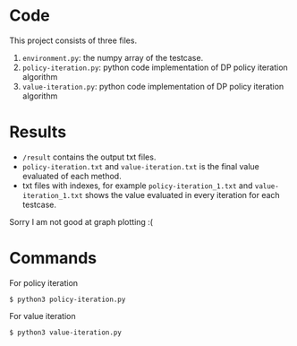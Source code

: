 # Code

This project consists of three files. 
1. `environment.py`: the numpy array of the testcase.
2. `policy-iteration.py`: python code implementation of DP policy iteration algorithm
3. `value-iteration.py`: python code implementation of DP policy iteration algorithm

# Results
- `/result` contains the output txt files.
- `policy-iteration.txt` and `value-iteration.txt` is the final value evaluated of each method.
- txt files with indexes, for example `policy-iteration_1.txt` and `value-iteration_1.txt` shows the value evaluated in every iteration for each testcase.

Sorry I am not good at graph plotting :(

# Commands
For policy iteration
```
$ python3 policy-iteration.py
```
For value iteration
```
$ python3 value-iteration.py
```
